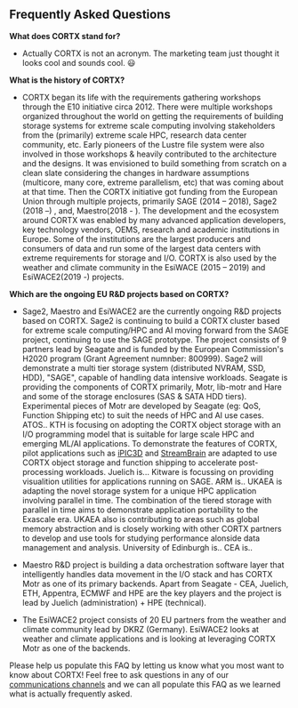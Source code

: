 ## Frequently Asked Questions

**What does CORTX stand for?**

   * Actually CORTX is not an acronym.  The marketing team just thought it looks cool and sounds cool.  :smiley:
 
**What is the history of CORTX?**

   * CORTX began its life with the requirements gathering workshops through the E10 initiative circa 2012. There were multiple  workshops organized throughout the world on getting the requirements of building storage systems for extreme scale computing  involving stakeholders from the (primarily) extreme scale HPC, research data center community, etc. Early pioneers of the Lustre file system were also involved in those workshops & heavily contributed to the architecture and the designs. It was envisioned to build something from scratch on a clean slate considering the changes in hardware assumptions (multicore, many core, extreme parallelism, etc) that was coming about at that time. Then the CORTX initiative got funding from the European Union through multiple projects,  primarily SAGE (2014 – 2018),  Sage2 (2018 –) , and,  Maestro(2018 - ). The development and the ecosystem around CORTX was enabled by many advanced application developers, key technology vendors, OEMS, research and academic institutions in Europe. 
Some of the institutions are the largest producers and consumers of data and run some of the largest data centers with extreme requirements for storage and I/O. 
CORTX is also used by the weather and climate community in the EsiWACE  (2015 – 2019) and EsiWACE2(2019 -) projects. 

**Which are the ongoing EU R&D projects based on CORTX?**

   * Sage2, Maestro and EsiWACE2 are the currently ongoing R&D projects based on CORTX. 
Sage2 is continuing to build a CORTX cluster based for extreme scale computing/HPC and AI moving forward from the SAGE project, continuing to use the SAGE prototype. The project consists of 9 partners lead by Seagate and is funded by the European Commission's H2020 program (Grant Agreement numnber: 800999). Sage2 will demonstrate a multi tier storage system (distributed NVRAM, SSD, HDD), "SAGE", capable of handling data intensive workloads. 
Seagate is providing the components of CORTX primarily, Motr, lib-motr and Hare and some of the storage enclosures (SAS & SATA HDD tiers). Experimental pieces of Motr are developed by Seagate (eg: QoS, Function Shipping etc) to suit the needs of HPC and AI use cases. 
ATOS.. 
KTH is focusing on adopting the CORTX object storage with an I/O programming model that is suitable for large scale HPC and emerging ML/AI applications. To demonstrate the features of CORTX, pilot applications such as [iPIC3D](https://kth-hpc.github.io/iPIC3D/) and [StreamBrain](https://github.com/KTH-HPC/StreamBrain) are adapted to use CORTX object storage and function shipping to accelerate post-processing workloads.
Juelich is...
Kitware is focussing on providing visualition utilities for applications running on SAGE.
ARM is..
UKAEA is adapting the novel storage system for a unique HPC application involving parallel in time. The combination of the tiered storage with parallel in time aims to demonstrate application portability to the Exascale era. UKAEA also is contributing to areas such as global memory abstraction and is closely working with other CORTX partners to develop and use tools for studying performance alonside data management and analysis. 
University of Edinburgh is..
CEA is..

  * Maestro R&D project is building a data orchestration software layer that intelligently handles data movement in the I/O stack and has CORTX Motr as one of its primary backends.
Apart from Seagate - CEA, Juelich, ETH, Appentra, ECMWF and HPE are the key players and the project is lead by Juelich (administration) + HPE (technical).

  * The EsiWACE2 project consists of 20 EU partners from the weather and climate community lead by DKRZ (Germany). EsiWACE2 looks at weather and climate applications and is looking at leveraging CORTX Motr as one of the backends. 

Please help us populate this FAQ by letting us know what you most want to know about CORTX!  Feel free to ask questions in any of our [communications channels](SUPPORT.md) and we can all populate this FAQ as we learned what is actually frequently asked.



